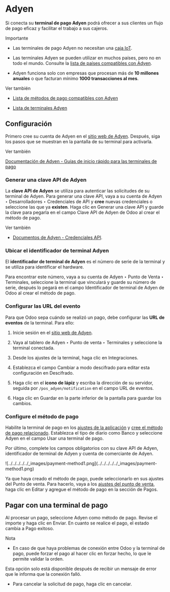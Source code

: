 # Adyen

Si conecta su **terminal de pago Adyen** podrá ofrecer a sus clientes un flujo
de pago eficaz y facilitar el trabajo a sus cajeros.

Importante

  * Las terminales de pago Adyen no necesitan una [caja IoT](../../../../general/iot.html).

  * Las terminales Adyen se pueden utilizar en muchos países, pero no en todo el mundo. Consulte la [lista de países compatibles con Adyen](https://docs.adyen.com/point-of-sale/what-we-support/supported-languages/).

  * Adyen funciona solo con empresas que procesan más de **10 millones anuales** o que facturan mínimo **1000 transacciones al mes**.

Ver también

  * [Lista de métodos de pago compatibles con Adyen](https://docs.adyen.com/point-of-sale/what-we-support/payment-methods/)

  * [Lista de terminales Adyen](https://docs.adyen.com/point-of-sale/what-we-support/select-your-terminals/)

## Configuración

Primero cree su cuenta de Adyen en el [sitio web de
Adyen](https://www.adyen.com/). Después, siga los pasos que se muestran en la
pantalla de su terminal para activarla.

Ver también

[Documentación de Adyen - Guías de inicio rápido para las terminales de
pago](https://docs.adyen.com/point-of-sale/user-manuals)

### Generar una clave API de Adyen

La **clave API de Adyen** se utiliza para autenticar las solicitudes de su
terminal de Adyen. Para generar una clave API, vaya a su cuenta de Adyen ‣
Desarrolladores ‣ Credenciales de API y **cree** nuevas credenciales o
seleccione las que ya **existen**. Haga clic en Generar una clave API y guarde
la clave para pegarla en el campo Clave API de Adyen de Odoo al crear el
método de pago.

Ver también

  * [Documentos de Adyen - Credenciales API](https://docs.adyen.com/development-resources/api-credentials#generate-api-key).

### Ubicar el identificador de terminal Adyen

El **identificador de terminal de Adyen** es el número de serie de la terminal
y se utiliza para identificar el hardware.

Para encontrar este número, vaya a su cuenta de Adyen ‣ Punto de Venta ‣
Terminales, seleccione la terminal que vinculará y guarde su número de serie,
después lo pegará en el campo Identificador de terminal de Adyen de Odoo al
crear el método de pago.

### Configurar las URL del evento

Para que Odoo sepa cuándo se realizó un pago, debe configurar las **URL de
eventos** de la terminal. Para ello:

  1. Inicie sesión en el [sitio web de Adyen](https://www.adyen.com/).

  2. Vaya al tablero de Adyen ‣ Punto de venta ‣ Terminales y seleccione la terminal conectada.

  3. Desde los ajustes de la terminal, haga clic en Integraciones.

  4. Establezca el campo Cambiar a modo descifrado para editar esta configuración en Descifrado.

  5. Haga clic en el **icono de lápiz** y escriba la dirección de su servidor, seguida por `/pos_adyen/notification` en el campo URL de eventos.

  6. Haga clic en Guardar en la parte inferior de la pantalla para guardar los cambios.

### Configure el método de pago

Habilite la terminal de pago en los [ajustes de la
aplicación](../../configuration.html#configuration-settings) y [cree el método
de pago relacionado](../../payment_methods.html). Establezca el tipo de diario
como Banco y seleccione Adyen en el campo Usar una terminal de pago.

Por último, complete los campos obligatorios con su clave API de Adyen,
identificador de terminal de Adyen y cuenta de comerciante de Adyen.

![../../../../../_images/payment-method1.png](../../../../../_images/payment-
method1.png)

Ya que haya creado el método de pago, puede seleccionarlo en sus ajustes del
Punto de venta. Para hacerlo, vaya a los [ajustes del punto de
venta](../../configuration.html#configuration-settings), haga clic en Editar y
agregue el método de pago en la sección de Pagos.

## Pagar con una terminal de pago

Al procesar un pago, seleccione Adyen como método de pago. Revise el importe y
haga clic en Enviar. En cuanto se realice el pago, el estado cambia a Pago
exitoso.

Nota

  * En caso de que haya problemas de conexión entre Odoo y la terminal de pago, puede forzar el pago al hacer clic en forzar hecho, lo que le permite validar la orden.

Esta opción solo está disponible después de recibir un mensaje de error que le
informa que la conexión falló.

  * Para cancelar la solicitud de pago, haga clic en cancelar.

